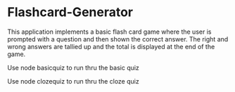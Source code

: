 # Flashcard-Generator

This application implements a basic flash card game where the user is prompted with a question and then shown the correct answer. The right and wrong answers are tallied up and the total is displayed at the end of the game.

Use node basicquiz to run thru the basic quiz

Use node clozequiz to run thru the cloze quiz





